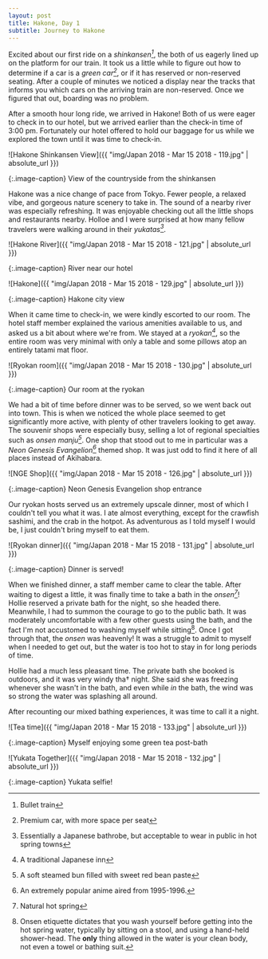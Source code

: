 ```yaml
---
layout: post
title: Hakone, Day 1
subtitle: Journey to Hakone
---
```

Excited about our first ride on a _shinkansen[^1]_, the both of us eagerly lined up on the platform for our train. It took us a little while to figure out how to determine if a car is a _green car[^2]_, or if it has reserved or non-reserved seating. After a couple of minutes we noticed a display near the tracks that informs you which cars on the arriving train are non-reserved. Once we figured that out, boarding was no problem.

After a smooth hour long ride, we arrived in Hakone! Both of us were eager to check in to our hotel, but we arrived earlier than the check-in time of 3:00 pm. Fortunately our hotel offered to hold our baggage for us while we explored the town until it was time to check-in.

![Hakone Shinkansen View]({{ "img/Japan 2018 - Mar 15 2018 - 119.jpg" | absolute_url }})

{:.image-caption}
View of the countryside from the shinkansen

Hakone was a nice change of pace from Tokyo. Fewer people, a relaxed vibe, and gorgeous nature scenery to take in. The sound of a nearby river was especially refreshing. It was enjoyable checking out all the little shops and restaurants nearby. Holloe and I were surprised at how many fellow travelers were walking around in their _yukatas[^3]_.

![Hakone River]({{ "img/Japan 2018 - Mar 15 2018 - 121.jpg" | absolute_url }})

{:.image-caption}
River near our hotel

![Hakone]({{ "img/Japan 2018 - Mar 15 2018 - 129.jpg" | absolute_url }})

{:.image-caption}
Hakone city view

When it came time to check-in, we were kindly escorted to our room. The hotel staff member explained the various amenities available to us, and asked us a bit about where we're from. We stayed at a _ryokan[^4]_, so the entire room was very minimal with only a table and some pillows atop an entirely tatami mat floor.

![Ryokan room]({{ "img/Japan 2018 - Mar 15 2018 - 130.jpg" | absolute_url }})

{:.image-caption}
Our room at the ryokan

We had a bit of time before dinner was to be served, so we went back out into town. This is when we noticed the whole place seemed to get significantly more active, with plenty of other travelers looking to get away. The souvenir shops were especially busy, selling a lot of regional specialties such as _onsen manju[^5]_. One shop that stood out to me in particular was a _Neon Genesis Evangelion[^6]_ themed shop. It was just odd to find it here of all places instead of Akihabara.

![NGE Shop]({{ "img/Japan 2018 - Mar 15 2018 - 126.jpg" | absolute_url }})

{:.image-caption}
Neon Genesis Evangelion shop entrance

Our ryokan hosts served us an extremely upscale dinner, most of which I couldn't tell you what it was. I ate almost everything, except for the crawfish sashimi, and the crab in the hotpot. As adventurous as I told myself I would be, I just couldn't bring myself to eat them.

![Ryokan dinner]({{ "img/Japan 2018 - Mar 15 2018 - 131.jpg" | absolute_url }})

{:.image-caption}
Dinner is served!

When we finished dinner, a staff member came to clear the table. After waiting to digest a little, it was finally time to take a bath in the _onsen[^7]_! Hollie reserved a private bath for the night, so she headed there. Meanwhile, I had to summon the courage to go to the public bath. It was moderately uncomfortable with a few other guests using the bath, and the fact I'm not accustomed to washing myself while sitting[^8]. Once I got through that, the _onsen_ was heavenly! It was a struggle to admit to myself when I needed to get out, but the water is too hot to stay in for long periods of time.

Hollie had a much less pleasant time. The private bath she booked is outdoors, and it was very windy tha† night. She said she was freezing whenever she wasn't in the bath, and even while _in_ the bath, the wind was so strong the water was splashing all around.

After recounting our mixed bathing experiences, it was time to call it a night.

![Tea time]({{ "img/Japan 2018 - Mar 15 2018 - 133.jpg" | absolute_url }})

{:.image-caption}
Myself enjoying some green tea post-bath

![Yukata Together]({{ "img/Japan 2018 - Mar 15 2018 - 132.jpg" | absolute_url }})

{:.image-caption}
Yukata selfie!

[^1]: Bullet train
[^2]: Premium car, with more space per seat
[^3]: Essentially a Japanese bathrobe, but acceptable to wear in public in hot spring towns
[^4]: A traditional Japanese inn
[^5]: A soft steamed bun filled with sweet red bean paste
[^6]: An extremely popular anime aired from 1995-1996.
[^7]: Natural hot spring
[^8]: Onsen etiquette dictates that you wash yourself before getting into the hot spring water, typically by sitting on a stool, and using a hand-held shower-head. The **only** thing allowed in the water is your clean body, not even a towel or bathing suit.
